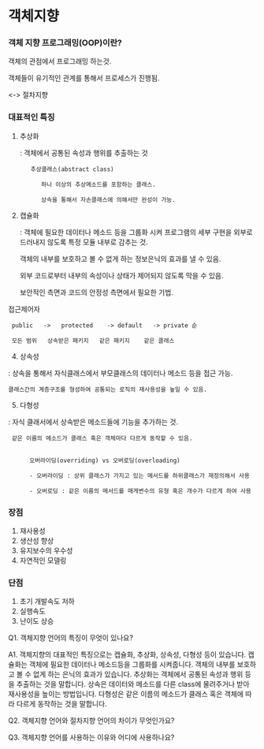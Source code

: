 # 객체지향

### 객체 지향 프로그래밍(OOP)이란?
 
객체의 관점에서 프로그래밍 하는것.

객체들이 유기적인 관계를 통해서 프로세스가 진행됨.
 
 <-> 절차지향

### 대표적인 특징
 1. 추상화

    : 객체에서 공통된 속성과 행위를 추출하는 것

           추상클래스(abstract class)

              하나 이상의 추상메소드를 포함하는 클래스.

              상속을 통해서 자손클래스에 의해서만 완성이 가능. 
     


 2. 캡슐화

    : 객체에 필요한 데이터나 메소드 등을 그룹화 시켜 프로그램의 세부 구현을 외부로 드러내지 않도록 특정 모듈 내부로 감추는 것.

    객체의 내부를 보호하고 볼 수 없게 하는 정보은닉의 효과를 낼 수 있음.
    
    외부 코드로부터 내부의 속성이나 상태가 제어되지 않도록 막을 수 있음.
    
    보안적인 측면과 코드의 안정성 측면에서 필요한 기법.


  접근제어자
  
     public   ->   protected    -> default   -> private 순
     
     모든 범위   상속받은 패키지   같은 패키지    같은 클래스

 4. 상속성

  : 상속을 통해서 자식클래스에서 부모클래스의 데이터나 메소드 등을 접근 가능.
  
    클래스간의 계층구조를 형성하여 공통되는 로직의 재사용성을 높일 수 있음.

 5. 다형성

   : 자식 클래서에서 상속받은 메소드들에 기능을 추가하는 것.
   
     같은 이름의 메소드가 클래스 혹은 객체마다 다르게 동작할 수 있음.
     
     
          오버라이딩(overriding) vs 오버로딩(overloading)
          
          - 오버라이딩 : 상위 클래스가 가지고 있는 메서드를 하위클래스가 재정의해서 사용
          
          - 오버로딩 : 같은 이름의 메서드를 매게변수의 유형 혹은 개수가 다르게 하여 사용
          
 
 
### 장점
 1. 재사용성
 2. 생산성 향상
 3. 유지보수의 우수성
 4. 자연적인 모델링


### 단점
 1. 초기 개발속도 저하
 2. 실행속도
 3. 난이도 상승


Q1. 객체지향 언어의 특징이 무엇이 있나요?

A1. 객체지향의 대표적인 특징으로는 캡슐화, 추상화, 상속성, 다형성 등이 있습니다.
캡슐화는 객체에 필요한 데이터나 메소드등을 그룹화를 시켜줍니다. 객체의 내부를 보호하고 볼 수 없게 하는 은닉의 효과가 있습니다.
추상화는 객체에서 공통된 속성과 행위 등을 추출하는 것을 말합니다.
상속은 데이터와 메소드를 다른 class에 물려주거나 받아 재사용성을 높이는 방법입니다.
다형성은 같은 이름의 메소드가 클래스 혹은 객체에 따라 다르게 동작하는 것을 말합니다.


Q2. 객체지향 언어와 절차지향 언어의 차이가 무엇인가요?



Q3. 객체지향 언어를 사용하는 이유와 어디에 사용하나요?

